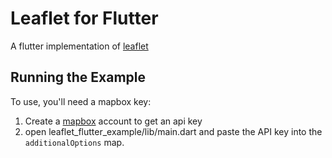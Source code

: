 # Leaflet for Flutter

A flutter implementation of [leaflet](http://leafletjs.com/)

## Running the Example

To use, you'll need a mapbox key:

1. Create a [mapbox] account to get an api key
2. open leaflet_flutter_example/lib/main.dart and paste the API key into the
`additionalOptions` map.

[mapbox]: https://www.mapbox.com/

